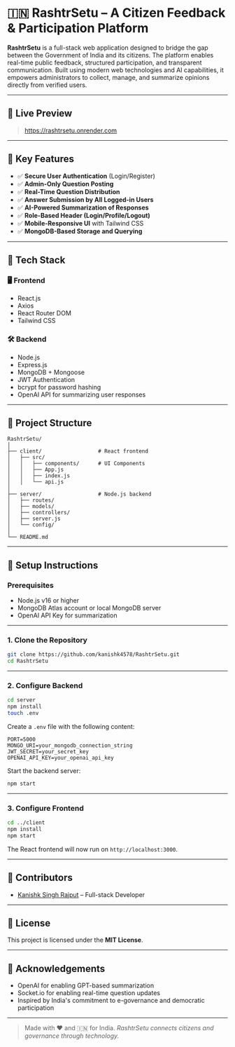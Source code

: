 # 🇮🇳 RashtrSetu – A Citizen Feedback & Participation Platform

**RashtrSetu** is a full-stack web application designed to bridge the gap between the Government of India and its citizens. The platform enables real-time public feedback, structured participation, and transparent communication. Built using modern web technologies and AI capabilities, it empowers administrators to collect, manage, and summarize opinions directly from verified users.

---

## 🔗 Live Preview

> https://rashtrsetu.onrender.com

---

## 🧐 Key Features

- ✅ **Secure User Authentication** (Login/Register)
- ✅ **Admin-Only Question Posting**
- ✅ **Real-Time Question Distribution**
- ✅ **Answer Submission by All Logged-in Users**
- ✅ **AI-Powered Summarization of Responses**
- ✅ **Role-Based Header (Login/Profile/Logout)**
- ✅ **Mobile-Responsive UI** with Tailwind CSS
- ✅ **MongoDB-Based Storage and Querying**

---

## 🚀 Tech Stack

### 🖥️ Frontend
- React.js
- Axios
- React Router DOM
- Tailwind CSS

### 🛠️ Backend
- Node.js
- Express.js
- MongoDB + Mongoose
- JWT Authentication
- bcrypt for password hashing
- OpenAI API for summarizing user responses

---

## 📂 Project Structure

```
RashtrSetu/
│
├── client/                  # React frontend
│   ├── src/
│   │   ├── components/      # UI Components
│   │   ├── App.js
│   │   ├── index.js
│   │   └── api.js
│
├── server/                  # Node.js backend
│   ├── routes/
│   ├── models/
│   ├── controllers/
│   ├── server.js
│   └── config/
│
└── README.md
```

---

## 🔧 Setup Instructions

### Prerequisites

- Node.js v16 or higher
- MongoDB Atlas account or local MongoDB server
- OpenAI API Key for summarization

---

### 1. Clone the Repository

```bash
git clone https://github.com/kanishk4578/RashtrSetu.git
cd RashtrSetu
```

---

### 2. Configure Backend

```bash
cd server
npm install
touch .env
```

Create a `.env` file with the following content:

```
PORT=5000
MONGO_URI=your_mongodb_connection_string
JWT_SECRET=your_secret_key
OPENAI_API_KEY=your_openai_api_key
```

Start the backend server:

```bash
npm start
```

---

### 3. Configure Frontend

```bash
cd ../client
npm install
npm start
```

The React frontend will now run on `http://localhost:3000`.

---

## 👥 Contributors

- [Kanishk Singh Rajput](https://github.com/kanishk4578) – Full-stack Developer

---

## 📃 License

This project is licensed under the **MIT License**.

---

## 🙌 Acknowledgements

- OpenAI for enabling GPT-based summarization
- Socket.io for enabling real-time question updates
- Inspired by India's commitment to e-governance and democratic participation

---

> Made with ❤️ and 🇮🇳 for India. _RashtrSetu connects citizens and governance through technology._
